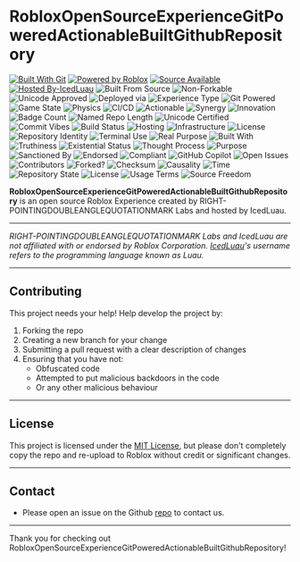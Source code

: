 # RobloxOpenSourceExperienceGitPoweredActionableBuiltGithubRepository

[![Built With Git](https://img.shields.io/badge/Built%20With-Git%20%26%20Ambition-blue)]()
[![Powered by Roblox](https://img.shields.io/badge/Powered%20By-Roblox-red)]()
[![Source Available](https://img.shields.io/badge/Source-Github.com-green)]()
[![Hosted By-IcedLuau](https://img.shields.io/badge/Hosted%20By-IcedLuau-00ffee)]()
![Built From Source](https://img.shields.io/badge/Built%20From-Source%20Code-blueviolet)
![Non-Forkable](https://img.shields.io/badge/Forkability-Emotionally%20Unavailable-lightgrey)
![Unicode Approved](https://img.shields.io/badge/Unicode-%C2%BB-critical)
![Deployed via](https://img.shields.io/badge/Deploy-Luau%20Actions-2088FF)
![Experience Type](https://img.shields.io/badge/Experience-Roblox-blueviolet)
![Git Powered](https://img.shields.io/badge/Built%20With-Git-black)
![Game State](https://img.shields.io/badge/State-Playable%20(Emotionally)-green)
![Physics](https://img.shields.io/badge/Physics-Enabled-important)
![CI/CD](https://img.shields.io/badge/CI/CD-Continuous%20Vibing-yellow)
![Actionable](https://img.shields.io/badge/Actionability-100%25-orange)
![Synergy](https://img.shields.io/badge/Synergy-Activated-purple)
![Innovation](https://img.shields.io/badge/Innovation-Buzzword%20Compliant-lightblue)
![Badge Count](https://img.shields.io/badge/Badges-Too%20Many-red)
![Named Repo Length](https://img.shields.io/badge/Repo%20Name-Lengthy%20%F0%9F%91%BA-yellowgreen)
![Unicode Certified](https://img.shields.io/badge/Unicode-%C2%BB%20Approved-blue)
![Commit Vibes](https://img.shields.io/badge/Last%20Commit-Vibecoded-ff69b4)
![Build Status](https://img.shields.io/badge/Build-Definitely%20Runs-informational)
![Hosting](https://img.shields.io/badge/Hosted%20By-IcedLuau-00ffee)
![Infrastructure](https://img.shields.io/badge/Infra-Github%20Actions%20%26%20Copium-lightgrey)
![License](https://img.shields.io/badge/License-Unread-black)
![Repository Identity](https://img.shields.io/badge/Name-RIGHT--POINTINGDOUBLEANGLEQUOTATIONMARK.github.io-critical)
![Terminal Use](https://img.shields.io/badge/Used%20In-Terminal%20%28Ironically%29-inactive)
![Real Purpose](https://img.shields.io/badge/Purpose-Yes-important)
![Built With](https://img.shields.io/badge/Built%20With-Much%20Satire-red)
![Truthiness](https://img.shields.io/badge/Truth-Level%20Undefined-lightgrey)
![Existential Status](https://img.shields.io/badge/Repository-Conscious-blue)
![Thought Process](https://img.shields.io/badge/Design-Thoroughly%20Overthought-purple)
![Purpose](https://img.shields.io/badge/Why%3F-Because%20Yes-informational)
![Sanctioned By](https://img.shields.io/badge/Sanctioned%20By-RIGHT--POINTINGDOUBLEANGLEQUOTATIONMARK%20Labs-blue)
![Endorsed](https://img.shields.io/badge/Endorsement-Awaiting%20UNESCO%20Approval-lightblue)
![Compliant](https://img.shields.io/badge/Compliant-With%20Nothing-red)
![GitHub Copilot](https://img.shields.io/badge/Copilot-Blamed-red)
![Open Issues](https://img.shields.io/badge/Issues-Emotional%20Ones-yellow)
![Contributors](https://img.shields.io/badge/Contributors-A%20Singular%20Being-lightgrey)
![Forked?](https://img.shields.io/badge/Forked-Not%20Even%20A%20Little-inactive)
![Checksum](https://img.shields.io/badge/Hash-%F0%9F%92%AF%20Valid-lightblue)
![Causality](https://img.shields.io/badge/Cause-Unknown-important)
![Time](https://img.shields.io/badge/Compiled-During%20Mercury%20Retrograde-yellow)
![Repository State](https://img.shields.io/badge/Status-Schrodinger%27s%20Repo-blue)
![License](https://img.shields.io/badge/License-MIT-blue)
![Usage Terms](https://img.shields.io/badge/Usage-Don't%20Ask%20Questions-important)
![Source Freedom](https://img.shields.io/badge/Source-Fork%20at%20Your%20Own%20Risk-lightred)



**RobloxOpenSourceExperienceGitPoweredActionableBuiltGithubRepository** is an open source Roblox Experience created by RIGHT-POINTINGDOUBLEANGLEQUOTATIONMARK Labs and hosted by IcedLuau.

---

*RIGHT-POINTINGDOUBLEANGLEQUOTATIONMARK Labs and IcedLuau are not affiliated with or endorsed by Roblox Corporation.*
*[IcedLuau](https://www.roblox.com/users/1713243425/profile)'s username refers to the programming language known as Luau.*

---

## Contributing

This project needs your help! Help develop the project by:

1. Forking the repo
2. Creating a new branch for your change
3. Submitting a pull request with a clear description of changes
4. Ensuring that you have not:
	- Obfuscated code
	- Attempted to put malicious backdoors in the code
	- Or any other malicious behaviour
---

## License

This project is licensed under the [MIT License](LICENSE), but please don't completely copy the repo and re-upload to Roblox without credit or significant changes.

---

## Contact

* Please open an issue on the Github [repo](https://github.com/RIGHT-POINTINGDOUBLEANGLEQUOTATIONMARK/RobloxOpenSourceExperienceGitPoweredActionableBuiltGithubRepository/issues) to contact us.

---

Thank you for checking out RobloxOpenSourceExperienceGitPoweredActionableBuiltGithubRepository!
